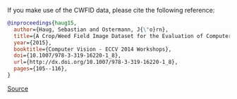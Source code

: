 If you make use of the CWFID data, please cite the following reference:

```bibtex
@inproceedings{haug15,
  author={Haug, Sebastian and Ostermann, J{\"o}rn},
  title={A Crop/Weed Field Image Dataset for the Evaluation of Computer Vision Based Precision Agriculture Tasks},
  year={2015},
  booktitle={Computer Vision - ECCV 2014 Workshops},
  doi={10.1007/978-3-319-16220-1_8},
  url={http://dx.doi.org/10.1007/978-3-319-16220-1_8},
  pages={105--116},
}
```

[Source](https://github.com/cwfid/dataset#paper)
